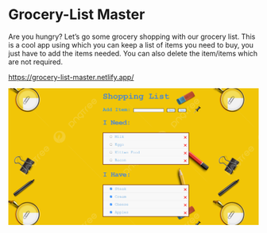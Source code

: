 # Grocery-List Master
Are you hungry? Let’s go some grocery shopping with our grocery list. This is a cool app using which you can keep a list of items you need to buy, you just have to add the items needed. You can also delete the item/items which are not required. 

<a href="https://grocery-list-master.netlify.app/" target="_blank">https://grocery-list-master.netlify.app/</a>

![Preview Image](./Grocery-list_readme.png)